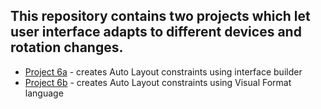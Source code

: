 ## This repository contains two projects which let user interface adapts to different devices and rotation changes. 

- [Project 6a](https://github.com/deathlezz/100-Days-of-Swift/tree/main/07-Project6/Project6a) - creates Auto Layout constraints using interface builder
- [Project 6b](https://github.com/deathlezz/100-Days-of-Swift/tree/main/07-Project6/Project6b) - creates Auto Layout constraints using Visual Format language
